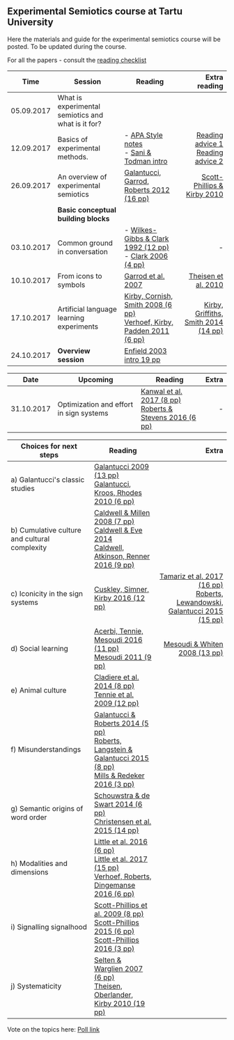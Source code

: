 ## Experimental Semiotics course at Tartu University

Here the materials and guide for the experimental semiotics course will be posted. To be updated during the course. 

For all the papers - consult the [reading checklist](https://www.is.ut.ee/pls/ois_sso/tere.tulemast?pn_id_materjal=694240&pn_id_sessioon=41555863010343699949)

|Time| Session      | Reading           | Extra reading  |
|-----|-------|---------------|-----:|
|05.09.2017| What is experimental semiotics and what is it for?      |  |  |
|12.09.2017| Basics of experimental methods.| - [APA Style notes](https://www.is.ut.ee/pls/ois_sso/tere.tulemast?pn_id_materjal=685629&pn_id_sessioon=41555863010343699949) <br /> - [Sani & Todman intro](https://www.is.ut.ee/pls/ois_sso/tere.tulemast?pn_id_materjal=685630&pn_id_sessioon=41555863010343699949) | [Reading advice 1](https://www.is.ut.ee/pls/ois_sso/tere.tulemast?pn_id_materjal=687616&pn_id_sessioon=41555863010343699949) <br> [Reading advice 2](https://www.is.ut.ee/pls/ois_sso/tere.tulemast?pn_id_materjal=687615&pn_id_sessioon=41555863010343699949) |
|26.09.2017| An overview of experimental semiotics | [Galantucci, Garrod, Roberts 2012 (16 pp)](https://www.is.ut.ee/pls/ois_sso/tere.tulemast?pn_id_materjal=687614&pn_id_sessioon=41529130853603699982)| [Scott-Phillips & Kirby 2010](https://www.is.ut.ee/pls/ois_sso/tere.tulemast?pn_id_materjal=689356&pn_id_sessioon=41529130853603699982) |
||**Basic conceptual building blocks**|
|03.10.2017|Common ground in conversation   |- [Wilkes-Gibbs & Clark 1992 (12 pp)](https://www.is.ut.ee/pls/ois_sso/tere.tulemast?pn_id_materjal=691432&pn_id_sessioon=41529130853603699982) <br>   - [Clark 2006 (4 pp)](https://www.is.ut.ee/pls/ois_sso/tere.tulemast?pn_id_materjal=691431&pn_id_sessioon=41529130853603699982)| -   |
|10.10.2017|From icons to symbols   |  [Garrod et al. 2007](https://www.is.ut.ee/pls/ois_sso/tere.tulemast?pn_id_materjal=693171&pn_id_sessioon=41529130853603699982)  |  [Theisen et al. 2010](https://www.is.ut.ee/pls/ois_sso/tere.tulemast?pn_id_materjal=697562&pn_id_sessioon=41529130853603699982) |
|17.10.2017|Artificial language learning experiments   |  	[Kirby, Cornish, Smith 2008 (6 pp)](https://www.is.ut.ee/pls/ois_sso/tere.tulemast?pn_id_materjal=694616&pn_id_sessioon=41529130853603699982) <br> [Verhoef, Kirby, Padden 2011 (6 pp)](https://www.is.ut.ee/pls/ois_sso/tere.tulemast?pn_id_materjal=697539&pn_id_sessioon=41529130853603699982)  | [Kirby, Griffiths, Smith 2014 (14 pp)](https://www.is.ut.ee/pls/ois_sso/tere.tulemast?pn_id_materjal=697565&pn_id_sessioon=41529130853603699982)  |
|24.10.2017| **Overview session**   |  [Enfield 2003 intro 19 pp](https://www.is.ut.ee/pls/ois_sso/tere.tulemast?pn_id_materjal=696219&pn_id_sessioon=41529130853603699982)  |   |

|Date|Upcoming|Reading |Extra |
|----|------------- |-------------|-----:|
|31.10.2017|Optimization and effort in sign systems   |  [Kanwal et al. 2017 (8 pp)](https://www.is.ut.ee/pls/ois_sso/tere.tulemast?pn_id_materjal=697550&pn_id_sessioon=41529130853603699982) <br> [Roberts & Stevens 2016 (6 pp)](https://www.is.ut.ee/pls/ois_sso/tere.tulemast?pn_id_materjal=697551&pn_id_sessioon=41529130853603699982)  | -  |

|Choices for next steps  |Reading   |Extra   |
| ------------- |-------------| -----:|
|a) Galantucci's classic studies   | [Galantucci 2009 (13 pp)](https://www.is.ut.ee/pls/ois_sso/tere.tulemast?pn_id_materjal=697534&pn_id_sessioon=41529130853603699982) <br>	[Galantucci, Kroos, Rhodes 2010 (6 pp)](https://www.is.ut.ee/pls/ois_sso/tere.tulemast?pn_id_materjal=697533&pn_id_sessioon=41529130853603699982)  |   |
|b) Cumulative culture and cultural complexity  | [Caldwell & Millen 2008 (7 pp)](https://www.is.ut.ee/pls/ois_sso/tere.tulemast?pn_id_materjal=697537&pn_id_sessioon=41529130853603699982) <br> [Caldwell & Eve 2014](https://www.is.ut.ee/pls/ois_sso/tere.tulemast?pn_id_materjal=697536&pn_id_sessioon=41529130853603699982) <br>	[Caldwell, Atkinson, Renner 2016 (9 pp)](https://www.is.ut.ee/pls/ois_sso/tere.tulemast?pn_id_materjal=697535&pn_id_sessioon=41529130853603699982)  |   |
|c) Iconicity in the sign systems   | [Cuskley, Simner, Kirby 2016 (12 pp)](https://www.is.ut.ee/pls/ois_sso/tere.tulemast?pn_id_materjal=697544&pn_id_sessioon=41529130853603699982)  |  [Tamariz et al. 2017 (16 pp)](https://www.is.ut.ee/pls/ois_sso/tere.tulemast?pn_id_materjal=697546&pn_id_sessioon=41529130853603699982) <br>	[Roberts, Lewandowski, Galantucci 2015 (15 pp)](https://www.is.ut.ee/pls/ois_sso/tere.tulemast?pn_id_materjal=697545&pn_id_sessioon=41529130853603699982) |
|d) Social learning   | [Acerbi, Tennie, Mesoudi 2016 (11 pp)](https://www.is.ut.ee/pls/ois_sso/tere.tulemast?pn_id_materjal=697559&pn_id_sessioon=41529130853603699982) <br> [Mesoudi 2011 (9 pp)](https://www.is.ut.ee/pls/ois_sso/tere.tulemast?pn_id_materjal=697560&pn_id_sessioon=41529130853603699982) |  [Mesoudi & Whiten 2008 (13 pp)](https://www.is.ut.ee/pls/ois_sso/tere.tulemast?pn_id_materjal=697566&pn_id_sessioon=41529130853603699982) |
|e) Animal culture   | [Cladiere et al. 2014 (8 pp)](https://www.is.ut.ee/pls/ois_sso/tere.tulemast?pn_id_materjal=697531&pn_id_sessioon=41529130853603699982) <br> [Tennie et al. 2009 (12 pp)](https://www.is.ut.ee/pls/ois_sso/tere.tulemast?pn_id_materjal=697532&pn_id_sessioon=41529130853603699982) |   |
|f) Misunderstandings    | [Galantucci & Roberts 2014 (5 pp)](https://www.is.ut.ee/pls/ois_sso/tere.tulemast?pn_id_materjal=697547&pn_id_sessioon=41529130853603699982) <br> [Roberts, Langstein & Galantucci 2015 (8 pp)](https://www.is.ut.ee/pls/ois_sso/tere.tulemast?pn_id_materjal=697549&pn_id_sessioon=41529130853603699982) <br> [Mills & Redeker 2016 (3 pp)](https://www.is.ut.ee/pls/ois_sso/tere.tulemast?pn_id_materjal=697548&pn_id_sessioon=41529130853603699982)|   |
|g) Semantic origins of word order  |   [Schouwstra & de Swart 2014 (6 pp)](https://www.is.ut.ee/pls/ois_sso/tere.tulemast?pn_id_materjal=697555&pn_id_sessioon=41529130853603699982) <br> [Christensen et al. 2015 (14 pp)](https://www.is.ut.ee/pls/ois_sso/tere.tulemast?pn_id_materjal=697554&pn_id_sessioon=41529130853603699982) |   |
|h) Modalities and dimensions  |  [Little et al. 2016 (6 pp)](https://www.is.ut.ee/pls/ois_sso/tere.tulemast?pn_id_materjal=697538&pn_id_sessioon=41529130853603699982) <br> [Little et al. 2017 (15 pp)](https://www.is.ut.ee/pls/ois_sso/tere.tulemast?pn_id_materjal=697540&pn_id_sessioon=41529130853603699982) <br> [Verhoef, Roberts, Dingemanse 2016 (6 pp)](https://www.is.ut.ee/pls/ois_sso/tere.tulemast?pn_id_materjal=697541&pn_id_sessioon=41529130853603699982) |   |
|i) Signalling signalhood  |   [Scott-Phillips et al. 2009 (8 pp)](https://www.is.ut.ee/pls/ois_sso/tere.tulemast?pn_id_materjal=697558&pn_id_sessioon=41529130853603699982) <br> [Scott-Phillips 2015 (6 pp)](https://www.is.ut.ee/pls/ois_sso/tere.tulemast?pn_id_materjal=697556&pn_id_sessioon=41529130853603699982) <br> [Scott-Phillips 2016 (3 pp)](https://www.is.ut.ee/pls/ois_sso/tere.tulemast?pn_id_materjal=697557&pn_id_sessioon=41529130853603699982)|   |
|j) Systematicity  |   [Selten & Warglien 2007 (6 pp)](https://www.is.ut.ee/pls/ois_sso/tere.tulemast?pn_id_materjal=697561&pn_id_sessioon=41529130853603699982) <br> [Theisen, Oberlander, Kirby 2010 (19 pp)](https://www.is.ut.ee/pls/ois_sso/tere.tulemast?pn_id_materjal=697562&pn_id_sessioon=41529130853603699982)|   |


Vote on the topics here: [Poll link](http://www.easypolls.net/poll.html?p=59ee59b2e4b036a938d50c62)

<script type="text/javascript" src="http://www.easypolls.net/ext/scripts/emPoll.js?p=59ee59b2e4b036a938d50c62"></script>
